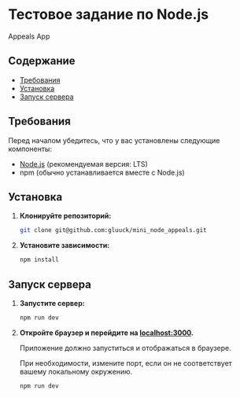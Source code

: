 # Тестовое задание по Node.js

Appeals App

## Содержание

- [Требования](#требования)
- [Установка](#установка)
- [Запуск сервера](#запуск-сервера)

## Требования

Перед началом убедитесь, что у вас установлены следующие компоненты:

- [Node.js](https://nodejs.org/) (рекомендуемая версия: LTS)
- npm (обычно устанавливается вместе с Node.js)

## Установка

1. **Клонируйте репозиторий:**

   ```bash
   git clone git@github.com:gluuck/mini_node_appeals.git
   ```

2. **Установите зависимости:**

   ```bash
   npm install
   ```

## Запуск сервера

1. **Запустите сервер:**

   ```bash
   npm run dev
   ```

2. **Откройте браузер и перейдите на [localhost:3000](http://localhost:3000).**

   Приложение должно запуститься и отображаться в браузере.

   При необходимости, измените порт, если он не соответствует вашему локальному окружению.

   ```bash
   npm run dev
   ```
